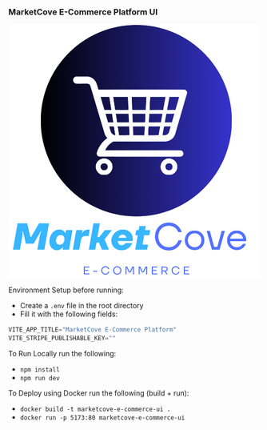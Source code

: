 ### MarketCove E-Commerce Platform UI


<div align="center">
	<img src="./src/assets/MarketCoveFullVertical.png" alt="MarketCove E-Commerce Platform" />	
</div>


Environment Setup before running:
- Create a `.env` file in the root directory
- Fill it with the following fields:

```javascript
VITE_APP_TITLE="MarketCove E-Commerce Platform"
VITE_STRIPE_PUBLISHABLE_KEY=""
```

To Run Locally run the following:
- `npm install`
- `npm run dev`

To Deploy using Docker run the following (build + run):
- `docker build -t marketcove-e-commerce-ui .`
- `docker run -p 5173:80 marketcove-e-commerce-ui`

